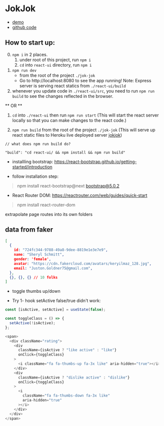 # JokJok

- [demo](https://jok-jok.herokuapp.com/)
- [github code](https://github.com/heggy231/jok-jok)

## How to start up:
0. `npm i` in 2 places.  
    1. under root of this project, run `npm i`
    2. `cd` into `react-ui` directory, run `npm i`
1. `npm run dev` 
   * from the root of the project `./jok-jok`
   * Go to http://localhost:8080 to see the app running!
     Note: Express server is serving react statics from `./react-ui/build`
2. whenever you update code in `./react-ui/src`, you need to run `npm run build` to see the changes reflected in the browser.

** OR **

1. `cd` into `./react-ui` then run `npm run start`  (This will start the react server locally so that you can make changes to the react code.)

2. `npm run build` from the root of the project `./jok-jok`  (This will serve up react static files to Heroku live deployed server [jokjok](https://jok-jok.herokuapp.com/))

```shell script
// what does npm run build do?

"build": "cd react-ui/ && npm install && npm run build"
```

* installling bootstrap:
https://react-bootstrap.github.io/getting-started/introduction

- follow installation step:
> npm install react-bootstrap@next bootstrap@5.0.2

* React Router DOM:
https://reactrouter.com/web/guides/quick-start

> npm install react-router-dom

extrapolate page routes into its own folders

## data from faker

```json
[
  {
    id: "724fc344-9788-49a8-9dee-8819e1e3e7e9",
    name: "Sheryl Schmitt",
    gender: 'female',
    avatar: "https://cdn.fakercloud.com/avatars/keryilmaz_128.jpg",
    email: "Juston.Goldner75@gmail.com",
  },
  {}, {}, {} // 10 folks
]

```
- toggle thumbs up/down

* Try 1- hook setActive false/true didn't work:
```js
const [isActive, setActive] = useState(false);

const toggleClass = () => {
  setActive(!isActive);
};

<span>
  <div className="rating">
    <div
      className={isActive ? "like active" : "like"}
      onClick={toggleClass}
    >
      <i className="fa fa-thumbs-up fa-3x like" aria-hidden="true"></i>
    </div>
    <div 
      className={isActive ? "dislike active" : "dislike"}
      onClick={toggleClass}
    >
      <i
        className="fa fa-thumbs-down fa-3x like"
        aria-hidden="true"
      ></i>
    </div>
  </div>
</span>
```